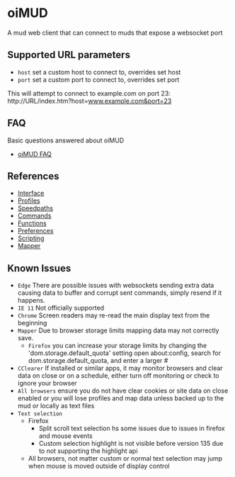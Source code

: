 # oiMUD

A mud web client that can connect to muds that expose a websocket port

## Supported URL parameters

- `host` set a custom host to connect to, overrides set host
- `port` set a custom port to connect to, overrides set port

This will attempt to connect to example.com on port 23: 
  http://URL/index.htm?host=www.example.com&port=23

## FAQ

Basic questions answered about oiMUD

- [oiMUD FAQ](faq.md)

## References

- [Interface](interface.md)
- [Profiles](profiles.md)
- [Speedpaths](speedpaths.md)
- [Commands](commands.md)
- [Functions](functions.md)
- [Preferences](preferences.md)
- [Scripting](scripting.md)
- [Mapper](mapper.md)

## Known Issues

- `Edge` There are possible issues with websockets sending extra data causing data to buffer and corrupt sent commands, simply resend if it happens.
- `IE 11` Not officially supported
- `Chrome` Screen readers may re-read the main display text from the beginning
- `Mapper` Due to browser storage limits mapping data may not correctly save.
  - `Firefox` you can increase your storage limits by changing the 'dom.storage.default_quota' setting open about:config, search for dom.storage.default_quota, and enter a larger #
- `CClearer` If installed or similar apps, it may monitor browsers and clear data on close or on a schedule, either turn off monitoring or check to ignore your browser
- `All browsers` ensure you do not have clear cookies or site data on close enabled or you will lose profiles and map data unless backed up to the mud or locally as text files
- `Text selection` 
  - Firefox
    - Split scroll text selection hs some issues due to issues in firefox and mouse events
    - Custom selection highlight is not visible before version 135 due to not supporting the highlight api
  - All browsers, not matter custom or normal text selection may jump when mouse is moved outside of display control